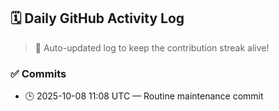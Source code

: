## 🗓️ Daily GitHub Activity Log

> 🤖 Auto-updated log to keep the contribution streak alive!

### ✅ Commits

- 🕒 2025-10-08 11:08 UTC — Routine maintenance commit

